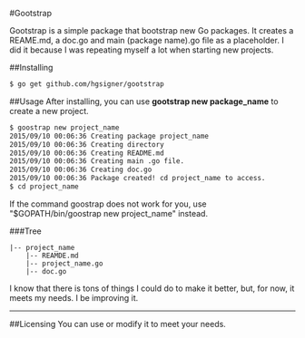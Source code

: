 #Gootstrap

Gootstrap is a simple package that bootstrap new Go packages. It creates a REAME.md, a doc.go and main (package name).go file as a placeholder. I did it because I was repeating myself a lot when starting new projects.

##Installing

```bash
$ go get github.com/hgsigner/gootstrap
```

##Usage
After installing, you can use **gootstrap new package_name** to create a new project.

```bash
$ goostrap new project_name
2015/09/10 00:06:36 Creating package project_name
2015/09/10 00:06:36 Creating directory
2015/09/10 00:06:36 Creating README.md
2015/09/10 00:06:36 Creating main .go file.
2015/09/10 00:06:36 Creating doc.go
2015/09/10 00:06:36 Package created! cd project_name to access.
$ cd project_name
```

If the command goostrap does not work for you, use "$GOPATH/bin/goostrap new project_name" instead.

###Tree
```
|-- project_name
    |-- REAMDE.md
    |-- project_name.go
    |-- doc.go
```

I know that there is tons of things I could do to make it better, but, for now, it meets my needs. I be improving it.
- - -
##Licensing
You can use or modify it to meet your needs.